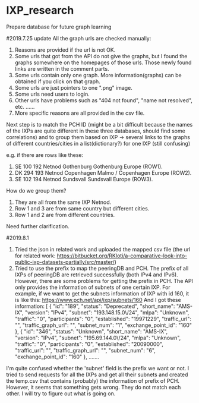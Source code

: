 # IXP_research

Prepare database for future graph learning

#2019.7.25 update
All the graph urls are checked manually:
1. Reasons are provided if the url is not OK. 
2. Some urls that got from the API do not give the graphs, but I found the graphs somewhere on the homepages of those urls. Those newly found links are written in the comment parts.
3. Some urls contain only one graph. More information(graphs) can be obtained if you click on that graph.
4. Some urls are just pointers to one ".png" image.
5. Some urls need users to login.
6. Other urls have problems such as "404 not found", "name not resolved", etc.
......
7. More specific reasons are all provided in the csv file.

Next step is to match the PCH ID (might be a bit difficult because the names of the IXPs are quite different in these three databases, should find some correlations) and to group them based on IXP → several links to the graphs of different countries/cities in a list(dictionary?) for one IXP (still confusing)

e.g.
if there are rows like these:
1. SE	100		192	  Netnod Gothenburg	  Gothenburg	           Europe   (ROW1).
2. DK	294		193	  Netnod Copenhagen	  Malmo / Copenhagen	   Europe   (ROW2).
3. SE	102		194	  Netnod Sundsvall	  Sundsvall	             Europe   (ROW3).

How do we group them? 
1. They are all from the same IXP Netnod.
2. Row 1 and 3 are from same country but different cities.
3. Row 1 and 2 are from different countries.

Need further clarification.



#2019.8.1
1. Tried the json in related work and uploaded the mapped csv file (the url for related work: https://bitbucket.org/RKloti/a-comparative-look-into-public-ixp-datasets-partially/src/master/)
2. Tried to use the prefix to map the peeringDB and PCH. 
    The prefix of all IXPs of peeringDB are retrieved successfully (both IPv4 and IPv6). However, there are some problems for getting the prefix in PCH.
    The API only provides the information of subnets of one certain IXP. For example, if we want to get the subnets information of IXP with id 160, it is like this: https://www.pch.net/api/ixp/subnets/160
    And I got these information:
    [
  {
    "id": "189",
    "status": "Deprecated",
    "short_name": "AMS-IX",
    "version": "IPv4",
    "subnet": "193.148.15.0\\/24",
    "mlpa": "Unknown",
    "traffic": "0",
    "participants": "0",
    "established": "19971229",
    "traffic_url": "",
    "traffic_graph_url": "",
    "subnet_num": "1",
    "exchange_point_id": "160"
  },
  {
    "id": "346",
    "status": "Unknown",
    "short_name": "AMS-IX",
    "version": "IPv4",
    "subnet": "195.69.144.0\\/24",
    "mlpa": "Unknown",
    "traffic": "0",
    "participants": "0",
    "established": "20090000",
    "traffic_url": "",
    "traffic_graph_url": "",
    "subnet_num": "6",
    "exchange_point_id": "160"
  },
  .......
  
  I'm quite confused whether the 'subnet' field is the prefix we want or not. 
  I tried to send requests for all the IXPs and get all their subnets and created the temp.csv that contains (probably) the information of prefix of PCH. However, it seems that something gets wrong. They do not match each other.
  I will try to figure out what is going on.
